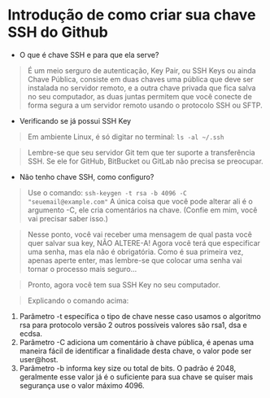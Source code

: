 # Introdução de como criar sua chave SSH do Github #

* O que é chave SSH e para que ela serve? 
> É um meio serguro de autenticação, Key Pair, ou SSH Keys ou ainda Chave Pública, consiste em duas chaves uma pública que deve ser instalada no servidor remoto, e a outra chave privada que fica salva no seu computador, as duas juntas permitem que você conecte de forma segura a um servidor remoto usando o protocolo SSH ou SFTP. 

* Verificando se já possui SSH Key 
> Em ambiente Linux, é só digitar no terminal:
>` ls -al ~/.ssh `

> Lembre-se que seu servidor Git tem que ter suporte a transferência SSH. Se ele for GitHub, BitBucket ou GitLab não precisa se preocupar.

* Não tenho chave SSH, como configuro?
> Use o comando:
> `ssh-keygen -t rsa -b 4096 -C "seuemail@example.com"`
> A única coisa que você pode alterar ali é o argumento -C, ele cria comentários na chave. (Confie em mim, você vai precisar saber isso.)

> Nesse ponto, você vai receber uma mensagem de qual pasta você quer salvar sua key, NÃO ALTERE-A!
> Agora você terá que especificar uma senha, mas ela não é obrigatória. Como é sua primeira vez, apenas aperte enter, mas lembre-se que colocar uma senha vai tornar o processo mais seguro...

>Pronto, agora você tem sua SSH Key no seu computador.

>Explicando o comando acima:

1. Parâmetro -t específica o tipo de chave nesse caso usamos o algoritmo rsa para protocolo versão 2 outros possíveis valores são rsa1, dsa e ecdsa.
2. Parâmetro -C adiciona um comentário à chave pública, é apenas uma maneira fácil de identificar a finalidade desta chave, o valor pode ser user@host.
3. Parâmetro -b informa key size ou total de bits. O padrão é 2048, geralmente esse valor já é o suficiente para sua chave se quiser mais segurança use o valor máximo 4096.
